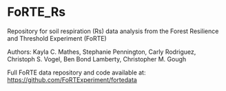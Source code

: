 # FoRTE_Rs
Repository for soil respiration (Rs) data analysis from the Forest Resilience and Threshold Experiment (FoRTE)

Authors: Kayla C. Mathes, Stephanie Pennington, Carly Rodriguez, Christoph S. Vogel, Ben Bond Lamberty, Christopher M. Gough 

Full FoRTE data repository and code available at: https://github.com/FoRTExperiment/fortedata


